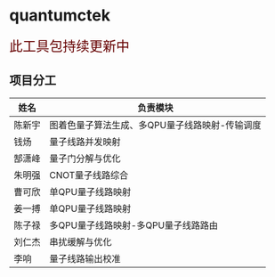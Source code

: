 # quantumctek
<font size="5" color="#660000">此工具包持续更新中 </font><br /> 
## 项目分工
| 姓名 | 负责模块 |
   | ---- | -------- |
   |   陈新宇   |   图着色量子算法生成、多QPU量子线路映射-传输调度       |
   |   钱炀   |   量子线路并发映射       |
   |   郜潇峰   |    量子门分解与优化      |
   |   朱明强   |    CNOT量子线路综合      |
   |   曹可欣   |     单QPU量子线路映射     |
   |   姜一搏   |    单QPU量子线路映射      |
   |   陈子禄   |    多QPU量子线路映射-多QPU量子线路路由     |
   |   刘仁杰   |    串扰缓解与优化      |
   |   李响   |    量子线路输出校准      |

